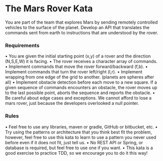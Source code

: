 # The Mars Rover Kata
You are part of the team that explores Mars by sending remotely controlled vehicles to the surface of the planet. Develop an API that translates the commands sent from earth to instructions that are understood by the rover.


### Requirements
• You are given the initial starting point (x,y) of a rover and the direction (N,S,E,W) it is facing.
• The rover receives a character array of commands.
• Implement commands that move the rover forward/backward (f,b).
• Implement commands that turn the rover left/right (l,r).
• Implement wrapping from one edge of the grid to another. (planets are spheres after all)
• Implement obstacle detection before each move to a new square. If a given sequence of commands encounters an obstacle, the rover moves up to the last possible point, aborts the sequence and reports the obstacle.
• Be careful about edge cases and exceptions. We cannot afford to lose a mars rover, just because the developers overlooked a null pointer.

### Rules
• Feel free to use any libraries, maven or gradle, GitHub or bitbucket, etc.
• Try using the patterns or architecture that you think best fit the problem, however, feel free to use this kata to learn to use a pattern you never used before even if it does not fit, just tell us.
• No REST API or Spring, or database is required, but feel free to use one if you want.
• This kata is a good exercise to practice TDD, so we encourage you to do it this way!

